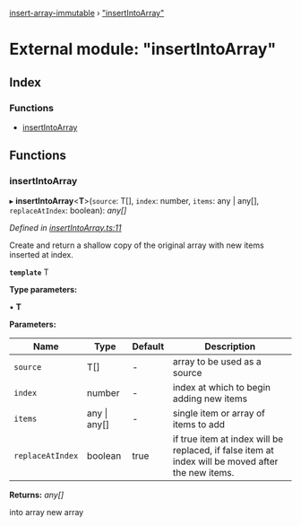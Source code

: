 [insert-array-immutable](../README.md) › ["insertIntoArray"](_insertintoarray_.md)

# External module: "insertIntoArray"

## Index

### Functions

* [insertIntoArray](_insertintoarray_.md#insertintoarray)

## Functions

###  insertIntoArray

▸ **insertIntoArray**<**T**>(`source`: T[], `index`: number, `items`: any | any[], `replaceAtIndex`: boolean): *any[]*

*Defined in [insertIntoArray.ts:11](https://github.com/ivandotv/insert-array-immutable/blob/4c9cfc2/src/insertIntoArray.ts#L11)*

Create and return a shallow copy of the original array with new items inserted at index.

**`template`** T

**Type parameters:**

▪ **T**

**Parameters:**

Name | Type | Default | Description |
------ | ------ | ------ | ------ |
`source` | T[] | - | array to be used as a source |
`index` | number | - | index at which to begin adding new items |
`items` | any &#124; any[] | - | single item or array of items to add |
`replaceAtIndex` | boolean | true | if true item at index will be replaced, if false item at index will be moved after the new items. |

**Returns:** *any[]*

into array new array
